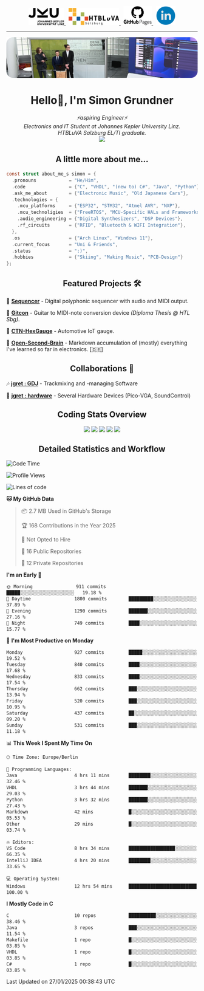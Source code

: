 <p align="center">
  <a href="https://www.jku.at/">
    <picture>
      <source media="(prefers-color-scheme: dark)" srcset="/images/jku_logo_weiss.png" height="45"/>
      <img alt="JKU Linz" src="/images/jku_logo_schwarz.png" height="45"/>
    </picture>
  </a> &nbsp;
   
  <a href="http://www.htl-salzburg.ac.at/startseite.html">
    <picture>
      <source media="(prefers-color-scheme: dark)" srcset="/images/htlbla_logo_weiss.png" height="45"/>
      <img alt="HTBLuVA Salzburg" src="/images/htlbla_logo_schwarz.png" height="45"/>
    </picture>
  </a> &nbsp;
   
  <a href="https://s-grundner.github.io/">
    <picture>
      <source media="(prefers-color-scheme: dark)" srcset="/images/pages_weiss.png" height="50"/>
      <img alt="Pages" src="/images/pages.png" height="50"/>
    </picture>
  </a> &nbsp;
  
  <a href="https://www.linkedin.com/in/simon-grundner/">
    <img alt="LinkedIn" src="/images/LinkedIn.png" height="50"/>
  </a>
</p>

---

<img alt="Banner" src="/images/banner.png" align="canter"/>

<h1 align="center">Hello👋, I'm Simon Grundner</h1>

<p align="center">
  <em>
   ⚡aspiring Engineer⚡<br>
    Electronics and IT Student at Johannes Kepler University Linz. <br>
    HTBLuVA Salzburg EL/TI graduate.
    </a><br><img src="https://media.giphy.com/media/WUlplcMpOCEmTGBtBW/giphy.gif" width="40">
  </em><br>
</p>
 
<h2 align="center"> A little more about me...</h2>
  
```c
const struct about_me_s simon = {
  .pronouns            = "He/Him",
  .code                = {"C", "VHDL", "(new to) C#", "Java", "Python"},
  .ask_me_about        = {"Electronic Music", "Old Japanese Cars"},
  .technologies = { 
    .mcu_platforms     = {"ESP32", "STM32", "Atmel AVR", "NXP"},
    .mcu_technoligies  = {"FreeRTOS", "MCU-Specific HALs and Frameworks"},
    .audio_engineering = {"Digital Synthesizers", "DSP Devices"},
    .rf_circuits       = {"RFID", "Bluetooth & WIFI Integration"},
  },
  .os                  = {"Arch Linux", "Windows 11"},
  .current_focus       = "Uni & Friends",
  .status              = ":)",
  .hobbies             = {"Skiing", "Making Music", "PCB-Design"}
};
 ```
<h2 align="center">Featured Projects 🛠</h2>

🎹 [**Sequencer**](https://github.com/s-grundner/HWEP-Sequencer) - Digital polyphonic sequencer with audio and MIDI output. <br/>

🎸 [**Gitcon**](https://github.com/s-grundner/MTAP-MIDI-Guitar-Converter) - Guitar to MIDI-note conversion device _(Diploma Thesis @ HTL Sbg)_. <br/>

🚗 [**CTN-HexGauge**](https://github.com/s-grundner/CTN-HexGauge) - Automotive IoT gauge. <br/>

🧠 [**Open-Second-Brain**](https://github.com/s-grundner/Elektronik) - Markdown accumulation of (mostly) everything I've learned so far in electronics. [🇩🇪] <br/>

<h2 align="center">Collaborations 🤝</h2>

🎶 [**jgret : GDJ**](https://github.com/jgret/GDJ) - Trackmixing and -managing Software 

🔌 [**jgret : hardware**](https://github.com/jgret/hardware) - Several Hardware Devices (Pico-VGA, SoundControl)

<h2 align="center"> Coding Stats Overview </h2>

<div align ="center"> 

![](http://github-profile-summary-cards.vercel.app/api/cards/profile-details?username=s-grundner&theme=aura_dark)
![](http://github-profile-summary-cards.vercel.app/api/cards/most-commit-language?username=s-grundner&theme=aura_dark)
![](http://github-profile-summary-cards.vercel.app/api/cards/repos-per-language?username=s-grundner&theme=aura_dark)
![](http://github-profile-summary-cards.vercel.app/api/cards/stats?username=s-grundner&theme=aura_dark)
![](http://github-profile-summary-cards.vercel.app/api/cards/productive-time?username=s-grundner&theme=aura_dark&utcOffset=8)

</div>

<h2 align="center"> Detailed Statistics and Workflow </h2>

<!--START_SECTION:waka-->
![Code Time](http://img.shields.io/badge/Code%20Time-573%20hrs%209%20mins-blue)

![Profile Views](http://img.shields.io/badge/Profile%20Views-3-blue)

![Lines of code](https://img.shields.io/badge/From%20Hello%20World%20I%27ve%20Written-26.0%20million%20lines%20of%20code-blue)

**🐱 My GitHub Data** 

> 📦 2.7 MB Used in GitHub's Storage 
 > 
> 🏆 168 Contributions in the Year 2025
 > 
> 🚫 Not Opted to Hire
 > 
> 📜 16 Public Repositories 
 > 
> 🔑 12 Private Repositories 
 > 
**I'm an Early 🐤** 

```text
🌞 Morning                911 commits         █████░░░░░░░░░░░░░░░░░░░░   19.18 % 
🌆 Daytime                1800 commits        █████████░░░░░░░░░░░░░░░░   37.89 % 
🌃 Evening                1290 commits        ███████░░░░░░░░░░░░░░░░░░   27.16 % 
🌙 Night                  749 commits         ████░░░░░░░░░░░░░░░░░░░░░   15.77 % 
```
📅 **I'm Most Productive on Monday** 

```text
Monday                   927 commits         █████░░░░░░░░░░░░░░░░░░░░   19.52 % 
Tuesday                  840 commits         ████░░░░░░░░░░░░░░░░░░░░░   17.68 % 
Wednesday                833 commits         ████░░░░░░░░░░░░░░░░░░░░░   17.54 % 
Thursday                 662 commits         ███░░░░░░░░░░░░░░░░░░░░░░   13.94 % 
Friday                   520 commits         ███░░░░░░░░░░░░░░░░░░░░░░   10.95 % 
Saturday                 437 commits         ██░░░░░░░░░░░░░░░░░░░░░░░   09.20 % 
Sunday                   531 commits         ███░░░░░░░░░░░░░░░░░░░░░░   11.18 % 
```


📊 **This Week I Spent My Time On** 

```text
🕑︎ Time Zone: Europe/Berlin

💬 Programming Languages: 
Java                     4 hrs 11 mins       ████████░░░░░░░░░░░░░░░░░   32.46 % 
VHDL                     3 hrs 44 mins       ███████░░░░░░░░░░░░░░░░░░   29.03 % 
Python                   3 hrs 32 mins       ███████░░░░░░░░░░░░░░░░░░   27.43 % 
Markdown                 42 mins             █░░░░░░░░░░░░░░░░░░░░░░░░   05.53 % 
Other                    29 mins             █░░░░░░░░░░░░░░░░░░░░░░░░   03.74 % 

🔥 Editors: 
VS Code                  8 hrs 34 mins       █████████████████░░░░░░░░   66.35 % 
IntelliJ IDEA            4 hrs 20 mins       ████████░░░░░░░░░░░░░░░░░   33.65 % 

💻 Operating System: 
Windows                  12 hrs 54 mins      █████████████████████████   100.00 % 
```

**I Mostly Code in C** 

```text
C                        10 repos            ██████████░░░░░░░░░░░░░░░   38.46 % 
Java                     3 repos             ███░░░░░░░░░░░░░░░░░░░░░░   11.54 % 
Makefile                 1 repo              █░░░░░░░░░░░░░░░░░░░░░░░░   03.85 % 
VHDL                     1 repo              █░░░░░░░░░░░░░░░░░░░░░░░░   03.85 % 
C#                       1 repo              █░░░░░░░░░░░░░░░░░░░░░░░░   03.85 % 
```




 Last Updated on 27/01/2025 00:38:43 UTC
<!--END_SECTION:waka-->
